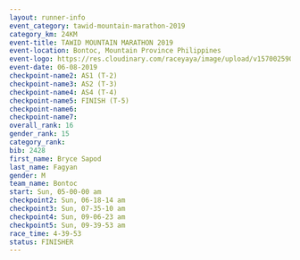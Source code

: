 ```yaml
---
layout: runner-info 
event_category: tawid-mountain-marathon-2019 
category_km: 24KM 
event-title: TAWID MOUNTAIN MARATHON 2019 
event-location: Bontoc, Mountain Province Philippines 
event-logo: https://res.cloudinary.com/raceyaya/image/upload/v1570025905/logo/tawid-mountain_shpquo.png 
event-date: 06-08-2019 
checkpoint-name2: AS1 (T-2) 
checkpoint-name3: AS2 (T-3) 
checkpoint-name4: AS4 (T-4) 
checkpoint-name5: FINISH (T-5) 
checkpoint-name6: 
checkpoint-name7: 
overall_rank: 16
gender_rank: 15
category_rank: 
bib: 2428
first_name: Bryce Sapod
last_name: Fagyan
gender: M
team_name: Bontoc
start: Sun, 05-00-00 am
checkpoint2: Sun, 06-18-14 am
checkpoint3: Sun, 07-35-10 am
checkpoint4: Sun, 09-06-23 am
checkpoint5: Sun, 09-39-53 am
race_time: 4-39-53
status: FINISHER
---
```

